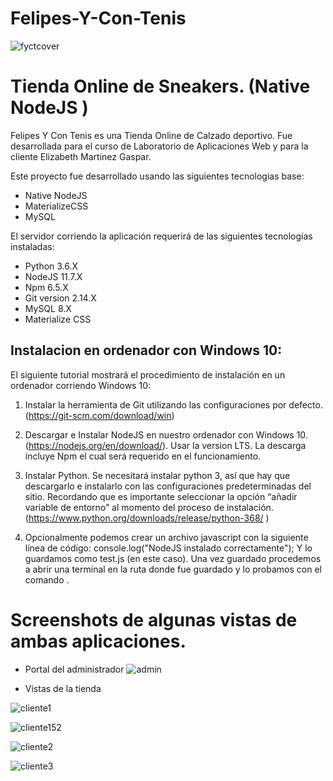# Felipes-Y-Con-Tenis
![fyctcover](https://user-images.githubusercontent.com/12022308/57739539-9c7bf300-7679-11e9-9a55-15f39e0436e4.PNG)


# Tienda Online de Sneakers. (Native NodeJS )

Felipes Y Con Tenis es una Tienda Online de Calzado deportivo. Fue desarrollada para el curso de Laboratorio de Aplicaciones Web 
y para la cliente Elizabeth Martinez Gaspar.

Este proyecto fue desarrollado usando las siguientes tecnologias base:
- Native NodeJS
- MaterializeCSS
- MySQL

El servidor corriendo la aplicación requerirá de las siguientes tecnologías instaladas:
* Python 3.6.X
* NodeJS 11.7.X
* Npm 6.5.X
* Git version 2.14.X
* MySQL 8.X
* Materialize CSS

## Instalacion en ordenador con Windows 10:
El siguiente tutorial mostrará el procedimiento de instalación en un ordenador corriendo Windows 10:

1. Instalar la herramienta de Git utilizando las configuraciones por defecto. (https://git-scm.com/download/win)

2. Descargar e Instalar NodeJS en nuestro ordenador con Windows 10. (https://nodejs.org/en/download/). Usar la version LTS. La descarga incluye Npm el cual será requerido en el funcionamiento.

3. Instalar Python. Se necesitará instalar python 3, así que hay que descargarlo e instalarlo con las configuraciones predeterminadas del sitio. Recordando que es importante seleccionar la opción “añadir variable de entorno” al momento del proceso de instalación. (https://www.python.org/downloads/release/python-368/ )

4. Opcionalmente podemos crear un archivo javascript con la siguiente línea de código:
    console.log("NodeJS instalado correctamente");
Y lo guardamos como test.js (en este caso).
Una vez guardado procedemos a abrir una terminal en la ruta donde fue guardado y lo probamos con el comando 
<node test.js>. 

# Screenshots de algunas vistas de ambas aplicaciones.

- Portal del administrador
![admin](https://user-images.githubusercontent.com/12022308/57740112-c2a29280-767b-11e9-85cd-a5bb3ac7f12f.PNG)

- Vistas de la tienda


![cliente1](https://user-images.githubusercontent.com/12022308/57740127-da7a1680-767b-11e9-9260-55ab804374a0.PNG)

![cliente152](https://user-images.githubusercontent.com/12022308/57740422-78baac00-767d-11e9-80e7-58cd97f99ebf.PNG)

![cliente2](https://user-images.githubusercontent.com/12022308/57740146-f382c780-767b-11e9-839b-941b208b10c4.PNG)

![cliente3](https://user-images.githubusercontent.com/12022308/57740185-2036df00-767c-11e9-94e6-09c4e8a9a2bb.PNG)


